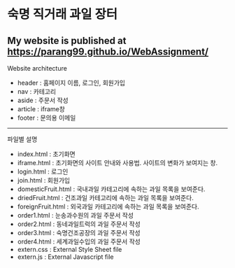 # 숙명 직거래 과일 장터
My website is published at https://parang99.github.io/WebAssignment/
---
Website architecture
- header : 홈페이지 이름, 로그인, 회원가입
- nav : 카테고리
- aside : 주문서 작성
- article : iframe창
- footer : 문의용 이메일
---
파일별 설명
- index.html : 초기화면
- iframe.html : 초기화면의 사이트 안내와 사용법. 사이트의 변화가 보여지는 창. 
- login.html : 로그인
- join.html : 회원가입
- domesticFruit.html : 국내과일 카테고리에 속하는 과일 목록을 보여준다. 
- driedFruit.html : 건조과일 카테고리에 속하는 과일 목록을 보여준다. 
- foreignFruit.html : 외국과일 카테고리에 속하는 과일 목록을 보여준다. 
- order1.html : 눈송과수원의 과일 주문서 작성
- order2.html : 동네과일트럭의 과일 주문서 작성
- order3.html : 숙명건조공장의 과일 주문서 작성
- order4.html : 세계과일수입의 과일 주문서 작성
- extern.css : External Style Sheet file
- extern.js : External Javascript file
